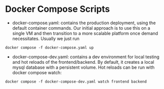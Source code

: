 # Docker Compose Scripts

- docker-compose.yaml: contains the production deployment, using the default container commands. Our initial approach is to use this on a single VM and then transition to a more scalable platform once demand necessitates. Usually we just run

```{sh}
docker compose -f docker-compose.yaml up
```

- docker-compose-dev.yaml: contains a dev environment for local testing and hot reloads of the frontend/backend. By default, it creates a local mysql database with a persistent volume. Hot reloads can be run with docker compose watch:

```{sh}
docker compose -f docker-compose-dev.yaml watch frontend backend
```
